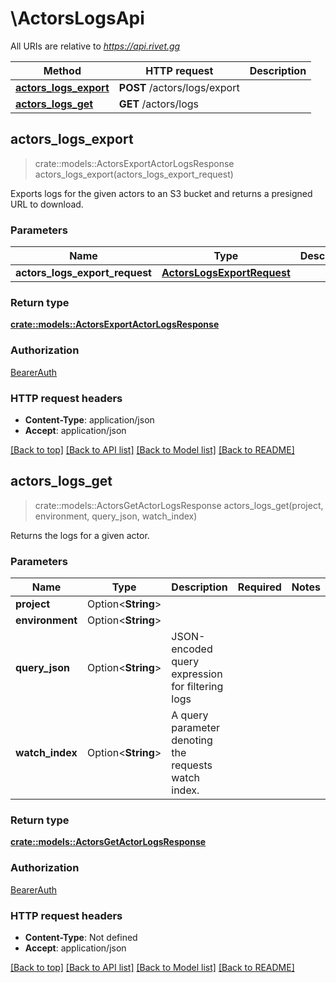 # \ActorsLogsApi

All URIs are relative to *https://api.rivet.gg*

Method | HTTP request | Description
------------- | ------------- | -------------
[**actors_logs_export**](ActorsLogsApi.md#actors_logs_export) | **POST** /actors/logs/export | 
[**actors_logs_get**](ActorsLogsApi.md#actors_logs_get) | **GET** /actors/logs | 



## actors_logs_export

> crate::models::ActorsExportActorLogsResponse actors_logs_export(actors_logs_export_request)


Exports logs for the given actors to an S3 bucket and returns a presigned URL to download.

### Parameters


Name | Type | Description  | Required | Notes
------------- | ------------- | ------------- | ------------- | -------------
**actors_logs_export_request** | [**ActorsLogsExportRequest**](ActorsLogsExportRequest.md) |  | [required] |

### Return type

[**crate::models::ActorsExportActorLogsResponse**](ActorsExportActorLogsResponse.md)

### Authorization

[BearerAuth](../README.md#BearerAuth)

### HTTP request headers

- **Content-Type**: application/json
- **Accept**: application/json

[[Back to top]](#) [[Back to API list]](../README.md#documentation-for-api-endpoints) [[Back to Model list]](../README.md#documentation-for-models) [[Back to README]](../README.md)


## actors_logs_get

> crate::models::ActorsGetActorLogsResponse actors_logs_get(project, environment, query_json, watch_index)


Returns the logs for a given actor.

### Parameters


Name | Type | Description  | Required | Notes
------------- | ------------- | ------------- | ------------- | -------------
**project** | Option<**String**> |  |  |
**environment** | Option<**String**> |  |  |
**query_json** | Option<**String**> | JSON-encoded query expression for filtering logs |  |
**watch_index** | Option<**String**> | A query parameter denoting the requests watch index. |  |

### Return type

[**crate::models::ActorsGetActorLogsResponse**](ActorsGetActorLogsResponse.md)

### Authorization

[BearerAuth](../README.md#BearerAuth)

### HTTP request headers

- **Content-Type**: Not defined
- **Accept**: application/json

[[Back to top]](#) [[Back to API list]](../README.md#documentation-for-api-endpoints) [[Back to Model list]](../README.md#documentation-for-models) [[Back to README]](../README.md)

